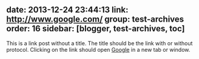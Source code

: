 date: 2013-12-24 23:44:13
link: http://www.google.com/
group: test-archives
order: 16
sidebar: [blogger, test-archives, toc]
---

This is a link post without a title. The title should be the link with or without protocol. Clicking on the link should open [Google](http://www.google.com/) in a new tab or window.